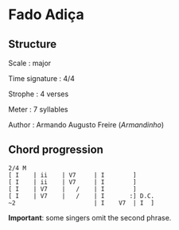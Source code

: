 # Fado Adiça

## Structure

Scale
:   major

Time signature
:   4/4

Strophe
:   4 verses

Meter
:   7 syllables

Author
:   Armando Augusto Freire (_Armandinho_)

## Chord progression

```none
2/4 M
[ I    | ii    | V7     | I        ]
[ I    | ii    | V7     | I        ]
[ I    | V7    |   /    | I        ]
[ I    | V7    |   /    | I       :] D.C.
~2                      | I    V7  | I  ]
```

**Important**: some singers omit the second phrase.

<!--
vim:syntax=markdown:sw=4:ts=4:et
-->
